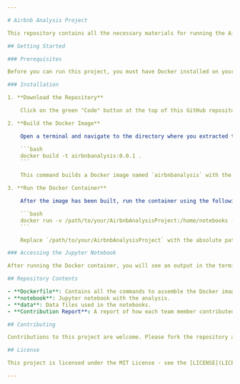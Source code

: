 ```yaml
---

# Airbnb Analysis Project

This repository contains all the necessary materials for running the Airbnb Analysis Project, including a Jupyter notebook, data files, and a Dockerfile. The environment is packaged into a Docker container to ensure reproducibility and ease of use.

## Getting Started

### Prerequisites

Before you can run this project, you must have Docker installed on your computer. If you do not have Docker installed, please download and install it from [Docker's official website](https://www.docker.com/get-started/).

### Installation

1. **Download the Repository**

    Click on the green "Code" button at the top of this GitHub repository, and download the ZIP file of the code. Extract the contents to a convenient location on your computer.

2. **Build the Docker Image**

    Open a terminal and navigate to the directory where you extracted the project files. Run the following command to build the Docker image:

    ```bash
    docker build -t airbnbanalysis:0.0.1 .
    ```

    This command builds a Docker image named `airbnbanalysis` with the tag `0.0.1` using the Dockerfile in the current directory.

3. **Run the Docker Container**

    After the image has been built, run the container using the following command:

    ```bash
    docker run -v /path/to/your/AirbnbAnalysisProject:/home/notebooks -p 8888:8888 --name Analysis airbnbanalysis:0.0.1
    ```

    Replace `/path/to/your/AirbnbAnalysisProject` with the absolute path to the `AirbnbAnalysisProject` folder on your computer. This command mounts the specified directory into the container and forwards port 8888 to access the Jupyter notebook.

### Accessing the Jupyter Notebook

After running the Docker container, you will see an output in the terminal that includes a URL starting with `http://127.0.0.1:8888/` followed by a token. Copy this URL and paste it into your web browser to access the Jupyter notebook.

## Repository Contents

- **Dockerfile**: Contains all the commands to assemble the Docker image.
- **notebook**: Jupyter notebook with the analysis.
- **data**: Data files used in the notebooks.
- **Contribution Report**: A report of how each team member contributed to this project.

## Contributing

Contributions to this project are welcome. Please fork the repository and submit a pull request with your changes.

## License

This project is licensed under the MIT License - see the [LICENSE](LICENSE) file for details.

---
```

